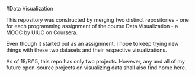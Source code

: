 #Data Visualization

This repository was constructed by merging two distinct repositories - one for each programming assignment of the course Data Visualization - a MOOC by UIUC on Coursera.

Even though it started out as an assignment, I hope to keep trying new things with these two datasets and their respective visualizations.

As of 18/8/15, this repo has only two projects. However, any and all of my future open-source projects on visualizing data shall also find home here. 